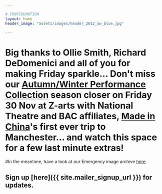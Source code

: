 ```yaml
---

# CONFIGURATION
layout: home
header_image: "assets/images/header_2012_aw_blue.jpg"

---
```


# Big thanks to Ollie Smith, Richard DeDomenici and all of you for making Friday sparkle...  Don't miss our [Autumn/Winter Performance Collection](/current/2012-autumnwinter/index.html) season closer on Friday 30 Nov at Z-arts with National Theatre and BAC affiliates, [Made in China](/current/2012-autumnwinter/madeinchina/index.html)'s first ever trip to Manchester... and watch this space for a few last minute extras!
#In the meantime, have a look at our Emergency image archive [here](http://emergencymcr.org).

## Sign up [here]({{ site.mailer_signup_url }}) for updates.